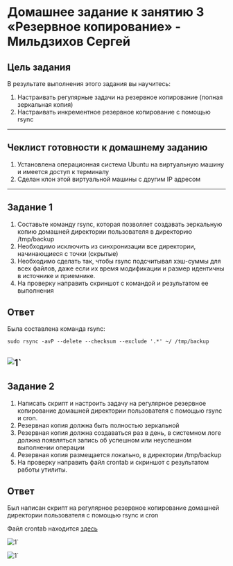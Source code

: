 # Домашнее задание к занятию 3 «Резервное копирование» - Мильдзихов Сергей

## Цель задания
В результате выполнения этого задания вы научитесь:

1. Настраивать регулярные задачи на резервное копирование (полная зеркальная копия)
2. Настраивать инкрементное резервное копирование с помощью rsync

---

## Чеклист готовности к домашнему заданию
1. Установлена операционная система Ubuntu на виртуальную машину и имеется доступ к терминалу
2. Сделан клон этой виртуальной машины с другим IP адресом

---

## Задание 1
1. Составьте команду rsync, которая позволяет создавать зеркальную копию домашней директории пользователя в директорию /tmp/backup
2. Необходимо исключить из синхронизации все директории, начинающиеся с точки (скрытые)
3. Необходимо сделать так, чтобы rsync подсчитывал хэш-суммы для всех файлов, даже если их время модификации и размер идентичны в источнике и приемнике.
4. На проверку направить скриншот с командой и результатом ее выполнения

## Ответ

Была составлена команда rsync:

``` sudo rsync -avP --delete --checksum --exclude '.*' ~/ /tmp/backup ```

![1](Screenshot_1.png)` 
---

## Задание 2
1. Написать скрипт и настроить задачу на регулярное резервное копирование домашней директории пользователя с помощью rsync и cron.
2. Резервная копия должна быть полностью зеркальной
3. Резервная копия должна создаваться раз в день, в системном логе должна появляться запись об успешном или неуспешном выполнении операции
4. Резервная копия размещается локально, в директории /tmp/backup
5. На проверку направить файл crontab и скриншот с результатом работы утилиты.

## Ответ

Был написан скрипт на регулярное резервное копирование домашней директории пользователя с помощью rsync и cron

Файл crontab находится [здесь](https://github.com/mildzikhov01/3-rezerv/blob/main/crontab.txt)

![1](Screenshot_3.png)` 

![1](Screenshot_4.png)` 
